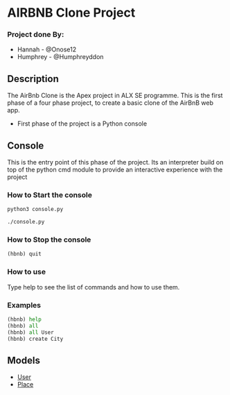 # AIRBNB Clone Project 

### Project done By:
* Hannah - @Onose12
* Humphrey - @Humphreyddon


## Description
The AirBnb Clone is the Apex project in ALX SE programme. This is the first phase of a four phase project, to create a basic clone of the AirBnB web app.
* First phase of the project is a Python console


## Console
This is the entry point of this phase of the project. Its an interpreter build
on top of the python cmd module to provide an interactive experience with the
project


### How to Start the console

```python
python3 console.py
```
```bash
./console.py
```

### How to Stop the console
```python
(hbnb) quit
```

### How to use
Type help to see the list of commands and how to use them.

### Examples
```python
(hbnb) help
(hbnb) all
(hbnb) all User
(hbnb) create City
```

## Models
* [User](models/user.py)
* [Place](models/place.py)


